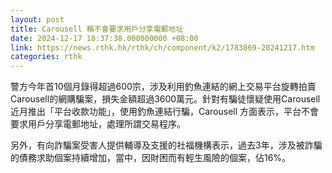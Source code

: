 ```yaml
---
layout: post
title: Carousell 稱不會要求用戶分享電郵地址
date: 2024-12-17 18:37:38.000000000 +08:00
link: https://news.rthk.hk/rthk/ch/component/k2/1783869-20241217.htm
categories: rthk
---
```


警方今年首10個月錄得超過600宗，涉及利用釣魚連結的網上交易平台旋轉拍賣Carousell的網購騙案，損失金額超過3600萬元。針對有騙徒懷疑使用Carousell 近月推出「平台收款功能」，使用釣魚連結行騙，Carousell 方面表示，平台不會要求用戶分享電郵地址，處理所謂交易程序。

另外，有向詐騙案受害人提供輔導及支援的社福機構表示，過去3年，涉及被詐騙的債務求助個案持續增加，當中，因財困而有輕生風險的個案，佔16%。
